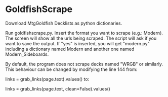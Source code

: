 # GoldfishScrape
Download MtgGoldfish Decklists as python dictionaries.

Run goldfishscrape.py. Insert the format you want to scrape (e.g.: Modern). The screen will show all the urls being scraped.
The script will ask if you want to save the output. If "yes" is inserted, you will get "modern.py" including a dictionary 
named Modern and another one named Modern_Sideboards.

By default, the program does not scrape decks named "WRGB" or similarly. This behaviour can be changed by modifying the
line 144 from:

links = grab_links(page.text).values() 
to:

links = grab_links(page.text, clean=False).values()
